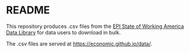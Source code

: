 # README

This repository produces .csv files from the [EPI State of Working America Data Library](https://data.epi.org) for data users to download in bulk.

The .csv files are served at <https://economic.github.io/data/>.
